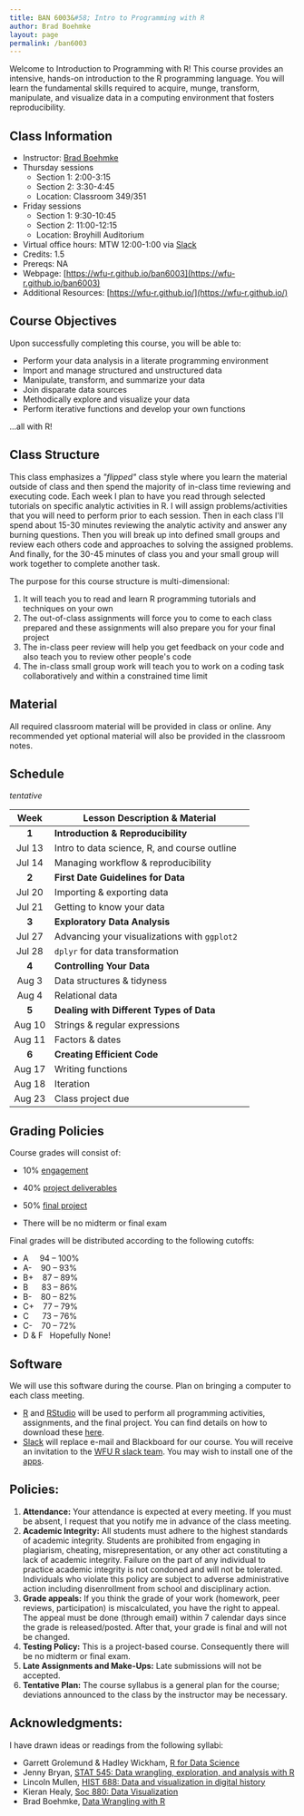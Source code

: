 ```yaml
---
title: BAN 6003&#58; Intro to Programming with R
author: Brad Boehmke
layout: page
permalink: /ban6003
---
```


Welcome to Introduction to Programming with R! This course provides an intensive, hands-on introduction to the R programming language. You will learn the fundamental skills required to acquire, munge, transform, manipulate, and visualize data in a computing environment that fosters reproducibility.

## Class Information

* Instructor: [Brad Boehmke](http://bradleyboehmke.github.io/) &nbsp; 
  <a href="mailto:bradleyboehmke@gmail.com" target="_blank" style="color:#515151;"><i class="fa fa-envelope" style="font-size:1em"></i></a> &nbsp;
  <a href="https://twitter.com/bradleyboehmke" target="_blank" style="color:#515151;"><i class="fa fa-twitter"></i></a> &nbsp;
  <a href="https://github.com/bradleyboehmke" target="_blank" style="color:#515151;"><i class="fa fa-github" style="font-size:1em"></i></a> &nbsp;
  <a href="https://www.linkedin.com/in/brad-boehmke-ph-d-9b0a257" target="_blank" style="color:#515151;"><i class="fa fa-linkedin" style="font-size:1em"></i></a>
* Thursday sessions
    - Section 1: 2:00-3:15
    - Section 2: 3:30-4:45
    - Location: Classroom 349/351
* Friday sessions
    - Section 1: 9:30-10:45
    - Section 2: 11:00-12:15
    - Location: Broyhill Auditorium
* Virtual office hours: MTW 12:00-1:00 via [Slack](https://wfu-r.slack.com)
* Credits: 1.5
* Prereqs: NA
* Webpage: [https://wfu-r.github.io/ban6003](https://wfu-r.github.io/ban6003)
* Additional Resources: [https://wfu-r.github.io/](https://wfu-r.github.io/)


## Course Objectives

Upon successfully completing this course, you will be able to:

- Perform your data analysis in a literate programming environment
- Import and manage structured and unstructured data
- Manipulate, transform, and summarize your data
- Join disparate data sources
- Methodically explore and visualize your data
- Perform iterative functions and develop your own functions

...all with R!

## Class Structure 

This class emphasizes a *"flipped"* class style where you learn the material outside of class and then spend the majority of in-class time reviewing and executing code.  Each week I plan to have you read through selected tutorials on specific analytic activities in R. I will assign problems/activities that you will need to perform prior to each session. Then in each class I'll spend about 15-30 minutes reviewing the analytic activity and answer any burning questions. Then you will break up into defined small groups and review each others code and approaches to solving the assigned problems. And finally, for the 30-45 minutes of class you and your small group will work together to complete another task. 

The purpose for this course structure is multi-dimensional:

1. It will teach you to read and learn R programming tutorials and techniques on your own
2. The out-of-class assignments will force you to come to each class prepared and these assignments will also prepare you for your final project
3. The in-class peer review will help you get feedback on your code and also teach you to review other people's code
4. The in-class small group work will teach you to work on a coding task collaboratively and within a constrained time limit


## Material

All required classroom material will be provided in class or online. Any recommended yet optional material will also be provided in the classroom notes.

## Schedule

*tentative*

| Week          | Lesson Description & Material | 
|:-------------:|--------------|
| **1**         | **Introduction & Reproducibility**  | 
|  Jul 13       | Intro to data science, R, and course outline &nbsp;&nbsp; <a href="https://afit-r.github.io/module-1" style="color:black;"><i class="fa fa-folder-open" style="font-size:1em"></i></a> |
|  Jul 14       | Managing workflow & reproducibility &nbsp;&nbsp; <a href="https://afit-r.github.io/module-2" style="color:black;"><i class="fa fa-folder-open" style="font-size:1em"></i></a> |
| **2**         | **First Date Guidelines for Data**  | 
|  Jul 20       | Importing & exporting data  &nbsp;&nbsp; <a href="https://afit-r.github.io/module-3" style="color:black;"><i class="fa fa-folder-open" style="font-size:1em"></i></a> | 
|  Jul 21       | Getting to know your data  &nbsp;&nbsp; <a href="https://afit-r.github.io/module-4" style="color:black;"><i class="fa fa-folder-open" style="font-size:1em"></i></a> | 
| **3**         | **Exploratory Data Analysis**   | 
|  Jul 27       | Advancing your visualizations with <code>ggplot2</code> &nbsp;&nbsp; <a href="https://afit-r.github.io/module-5" style="color:black;"><i class="fa fa-folder-open" style="font-size:1em"></i></a>  | 
|  Jul 28       | <code>dplyr</code> for data transformation  &nbsp;&nbsp; <a href="https://afit-r.github.io/module-6" style="color:black;"><i class="fa fa-folder-open" style="font-size:1em"></i></a> | 
| **4**         | **Controlling Your Data**  | 
|  Aug 3        | Data structures & tidyness  &nbsp;&nbsp; <a href="https://afit-r.github.io/module-7" style="color:black;"><i class="fa fa-folder-open" style="font-size:1em"></i></a> | 
|  Aug 4        | Relational data &nbsp;&nbsp; <a href="https://afit-r.github.io/module-8" style="color:black;"><i class="fa fa-folder-open" style="font-size:1em"></i></a> | 
| **5**         | **Dealing with Different Types of Data**  | 
|  Aug 10       | Strings & regular expressions &nbsp;&nbsp; <a href="https://afit-r.github.io/module-9" style="color:black;"><i class="fa fa-folder-open" style="font-size:1em"></i></a> | 
|  Aug 11       | Factors & dates &nbsp;&nbsp; <a href="https://afit-r.github.io/module-10" style="color:black;"><i class="fa fa-folder-open" style="font-size:1em"></i></a> | 
| **6**         | **Creating Efficient Code**  | 
| Aug 17        | Writing functions &nbsp;&nbsp; <a href="https://afit-r.github.io/module-11" style="color:black;"><i class="fa fa-folder-open" style="font-size:1em"></i></a> | 
| Aug 18        | Iteration &nbsp;&nbsp; <a href="https://afit-r.github.io/module-12" style="color:black;"><i class="fa fa-folder-open" style="font-size:1em"></i></a> | 
| Aug 23        | Class project due |


## Grading Policies

Course grades will consist of: 

- 10% [engagement](engagement)
- 40% [project deliverables](deliverables)
- 50% [final project](final_project)

- There will be no midterm or final exam

Final grades will be distributed according to the following cutoffs:
		
- A &nbsp;&nbsp;&nbsp; 94 – 100% 
- A- &nbsp;&nbsp;      90 – 93%
- B+ &nbsp;&nbsp;      87 – 89%	
- B &nbsp;&nbsp;&nbsp;&nbsp; 83 – 86%
- B- &nbsp;&nbsp;      80 – 82%
- C+ &nbsp;&nbsp;      77 – 79%
- C &nbsp;&nbsp;&nbsp;&nbsp;       73 – 76%
- C- &nbsp;&nbsp;      70 – 72%
- D & F &nbsp;  Hopefully None!


## Software

We will use this software during the course. Plan on bringing a computer to each class meeting.

* [R](https://cran.r-project.org/) and [RStudio](https://www.rstudio.com/) will be used to perform all programming activities, assignments, and the final project.  You can find details on how to download these [here](basics#installation).
* [Slack](https://slack.com/) will replace e-mail and Blackboard for our course. You will receive an invitation to the [WFU R slack team](https://wfu-r.slack.com). You may wish to install one of the [apps](https://slack.com/downloads/osx). 



## Policies:

1. __Attendance:__ Your attendance is expected at every meeting. If you must be absent, I request that you notify me in advance of the class meeting. 
2. __Academic Integrity:__ All students must adhere to the highest standards of academic integrity. Students are prohibited from engaging in plagiarism, cheating, misrepresentation, or any other act constituting a lack of academic integrity. Failure on the part of any individual to practice academic integrity is not condoned and will not be tolerated. Individuals who violate this policy are subject to adverse administrative action including disenrollment from school and disciplinary action. 
3. __Grade appeals:__ If you think the grade of your work (homework, peer reviews, participation) is miscalculated, you have the right to appeal. The appeal must be done (through email) within 7 calendar days since the grade is released/posted. After that, your grade is final and will not be changed.
4. __Testing Policy:__ This is a project-based course. Consequently there will be no midterm or final exam.
5. __Late Assignments and Make-Ups:__ Late submissions will not be accepted.
6. __Tentative Plan:__ The course syllabus is a general plan for the course; deviations announced to the class by the instructor may be necessary.


## Acknowledgments:

I have drawn ideas or readings from the following syllabi:

* Garrett Grolemund & Hadley Wickham, [R for Data Science](http://r4ds.had.co.nz/index.html)
* Jenny Bryan, [STAT 545: Data wrangling, exploration, and analysis with R](http://stat545.com/)
* Lincoln Mullen, [HIST 688: Data and visualization in digital history](http://lincolnmullen.com/courses/data-dh.2016/)
* Kieran Healy, [Soc 880: Data Visualization](http://socviz.github.io/soc880/)
* Brad Boehmke, [Data Wrangling with R](http://uc-r.github.io/data_wrangling/syllabus)
